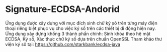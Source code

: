 # Signature-ECDSA-Andorid
Ứng dụng được xây dựng với mục đích sinh chữ ký sô trên từng máy điện thoại riêng biệt phục vụ cho việc ký số trên các thiết bị di động hiện nay. 
Ứng dụng xây dựng khồng 3 thành phần chính: Sinh khóa theo hệ mật ECDSA, Ký số, Xác thực chữ ký số dựa trên chuẩn OpenSSL 
Tham khảo thư viện ký sô tại: https://github.com/starkbank/ecdsa-java
